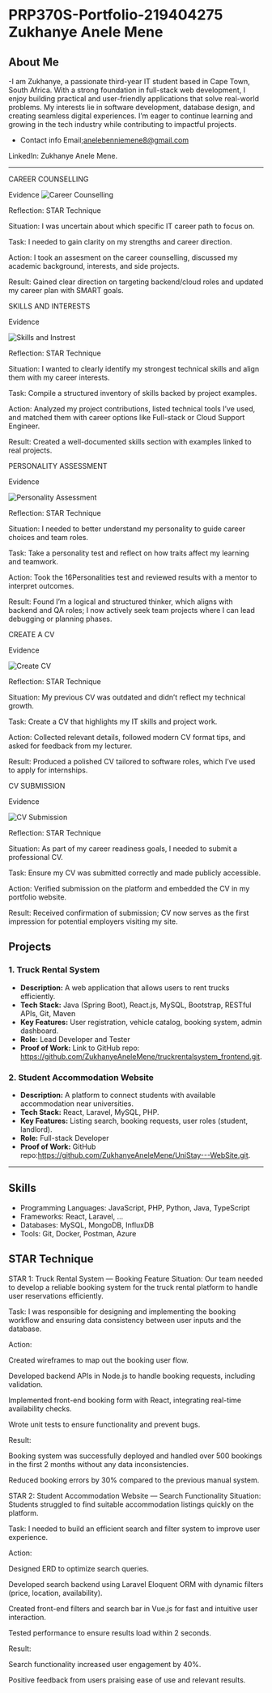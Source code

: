 # PRP370S-Portfolio-219404275 Zukhanye Anele Mene

## About Me
-I am Zukhanye, a passionate third-year IT student based in Cape Town, South Africa. With a strong foundation in full-stack web development, I enjoy building practical and user-friendly applications that solve real-world problems. My interests lie in software development, database design, and creating seamless digital experiences. I’m eager to continue learning and growing in the tech industry while contributing to impactful projects.

- Contact info 
Email;anelebenniemene8@gmail.com

LinkedIn: Zukhanye Anele Mene.

---
CAREER COUNSELLING

Evidence
![Career Counselling ](https://github.com/user-attachments/assets/4ecd03da-762e-4e26-875f-8aff3879e973)

Reflection: STAR Technique 

Situation: I was uncertain about which specific IT career path to focus on.

Task: I needed to gain clarity on my strengths and career direction.

Action: I took an assesment on the career counselling, discussed my academic background, interests, and side projects.

Result: Gained clear direction on targeting backend/cloud roles and updated my career plan with SMART goals.




SKILLS AND INTERESTS

Evidence

![Skills and Instrest](https://github.com/user-attachments/assets/97f0d0eb-6493-4509-8d10-8fa5d6b3eb7b)


Reflection: STAR Technique 

Situation: I wanted to clearly identify my strongest technical skills and align them with my career interests.

Task: Compile a structured inventory of skills backed by project examples.

Action: Analyzed my project contributions, listed technical tools I’ve used, and matched them with career options like Full-stack or Cloud Support Engineer.

Result: Created a well-documented skills section with examples linked to real projects.



PERSONALITY ASSESSMENT

Evidence

![Personality Assessment](https://github.com/user-attachments/assets/4da91da5-afd6-4851-8273-f99a0946ac8d)

Reflection: STAR Technique 

Situation: I needed to better understand my personality to guide career choices and team roles.

Task: Take a personality test and reflect on how traits affect my learning and teamwork.

Action: Took the 16Personalities test and reviewed results with a mentor to interpret outcomes.

Result: Found I’m a logical and structured thinker, which aligns with backend and QA roles; I now actively seek team projects where I can lead debugging or planning phases.



CREATE A CV

Evidence 

![Create CV](https://github.com/user-attachments/assets/7e4631ef-fa61-4466-9bef-4447259e08d8)

Reflection: STAR Technique 

Situation: My previous CV was outdated and didn’t reflect my technical growth.

Task: Create a CV that highlights my IT skills and project work.

Action: Collected relevant details, followed modern CV format tips, and asked for feedback from my lecturer.

Result: Produced a polished CV tailored to software roles, which I’ve used to apply for internships.



CV SUBMISSION

Evidence 

![CV Submission](https://github.com/user-attachments/assets/aa173444-930b-496e-ac94-b1b08b9498ca)

Reflection: STAR Technique 

Situation: As part of my career readiness goals, I needed to submit a professional CV.

Task: Ensure my CV was submitted correctly and made publicly accessible.

Action: Verified submission on the platform and embedded the CV in my portfolio website.

Result: Received confirmation of submission; CV now serves as the first impression for potential employers visiting my site.


## Projects

### 1. Truck Rental System
- **Description:** A web application that allows users to rent trucks efficiently.
- **Tech Stack:** Java (Spring Boot), React.js, MySQL, Bootstrap, RESTful APIs, Git, Maven
- **Key Features:** User registration, vehicle catalog, booking system, admin dashboard.
- **Role:** Lead Developer and Tester
- **Proof of Work:** Link to GitHub repo: https://github.com/ZukhanyeAneleMene/truckrentalsystem_frontend.git.


### 2. Student Accommodation Website
- **Description:** A platform to connect students with available accommodation near universities.
- **Tech Stack:** React, Laravel, MySQL, PHP.
- **Key Features:** Listing search, booking requests, user roles (student, landlord).
- **Role:** Full-stack Developer 
- **Proof of Work:** GitHub repo:https://github.com/ZukhanyeAneleMene/UniStay---WebSite.git.


---

## Skills
- Programming Languages: JavaScript, PHP, Python, Java, TypeScript
- Frameworks: React, Laravel, ...
- Databases: MySQL, MongoDB, InfluxDB
- Tools: Git, Docker, Postman, Azure 
## STAR Technique 

STAR 1: Truck Rental System — Booking Feature
Situation:
Our team needed to develop a reliable booking system for the truck rental platform to handle user reservations efficiently.

Task:
I was responsible for designing and implementing the booking workflow and ensuring data consistency between user inputs and the database.

Action:

Created wireframes to map out the booking user flow.

Developed backend APIs in Node.js to handle booking requests, including validation.

Implemented front-end booking form with React, integrating real-time availability checks.

Wrote unit tests to ensure functionality and prevent bugs.

Result:

Booking system was successfully deployed and handled over 500 bookings in the first 2 months without any data inconsistencies.

Reduced booking errors by 30% compared to the previous manual system.

STAR 2: Student Accommodation Website — Search Functionality
Situation:
Students struggled to find suitable accommodation listings quickly on the platform.

Task:
I needed to build an efficient search and filter system to improve user experience.

Action:

Designed ERD to optimize search queries.

Developed search backend using Laravel Eloquent ORM with dynamic filters (price, location, availability).

Created front-end filters and search bar in Vue.js for fast and intuitive user interaction.

Tested performance to ensure results load within 2 seconds.

Result:

Search functionality increased user engagement by 40%.

Positive feedback from users praising ease of use and relevant results.



